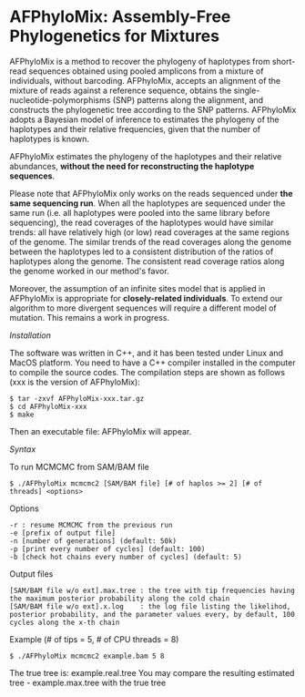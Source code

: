 # AFPhyloMix: Assembly-Free Phylogenetics for Mixtures

AFPhyloMix is a method to recover the phylogeny of haplotypes from short-read sequences obtained using pooled amplicons from a mixture of individuals, without barcoding. AFPhyloMix, accepts an alignment of the mixture of reads against a reference sequence, obtains the single-nucleotide-polymorphisms (SNP) patterns along the alignment, and constructs the phylogenetic tree according to the SNP patterns. AFPhyloMix adopts a Bayesian model of inference to estimates the phylogeny of the haplotypes and their relative frequencies, given that the number of haplotypes is known.

AFPhyloMix estimates the phylogeny of the haplotypes and their relative abundances, <b>without the need for reconstructing the haplotype sequences</b>.

Please note that AFPhyloMix only works on the reads sequenced under <b>the same sequencing run</b>. When all the haplotypes are sequenced under the same run (i.e. all haplotypes were pooled into the same library before sequencing), the read coverages of the haplotypes would have similar trends: all have relatively high (or low) read coverages at the same regions of the genome. The similar trends of the read coverages along the genome between the haplotypes led to a consistent distribution of the ratios of haplotypes along the genome. The consistent read coverage ratios along the genome worked in our method's favor.

Moreover, the assumption of an infinite sites model that is applied in AFPhyloMix is appropriate for <b>closely-related individuals</b>. To extend our algorithm to more divergent sequences will require a different model of mutation. This remains a work in progress.

*Installation*

The software was written in C++, and it has been tested under Linux and MacOS platform. You need
to have a C++ compiler installed in the computer to compile the source codes. The compilation steps
are shown as follows (xxx is the version of AFPhyloMix):

```
$ tar -zxvf AFPhyloMix-xxx.tar.gz
$ cd AFPhyloMix-xxx
$ make
```

Then an executable file: AFPhyloMix will appear. 

*Syntax*

To run MCMCMC from SAM/BAM file
```
$ ./AFPhyloMix mcmcmc2 [SAM/BAM file] [# of haplos >= 2] [# of threads] <options>
```

Options
```
-r : resume MCMCMC from the previous run
-e [prefix of output file]
-n [number of generations] (default: 50k)
-p [print every number of cycles] (default: 100)
-b [check hot chains every number of cycles] (default: 5)
```

Output files
```
[SAM/BAM file w/o ext].max.tree : the tree with tip frequencies having the maximum posterior probability along the cold chain
[SAM/BAM file w/o ext].x.log    : the log file listing the likelihod, posterior probability, and the parameter values every, by default, 100 cycles along the x-th chain
```

Example (# of tips = 5, # of CPU threads = 8)
```
$ ./AFPhyloMix mcmcmc2 example.bam 5 8
```

The true tree is: example.real.tree
You may compare the resulting estimated tree - example.max.tree with the true tree
